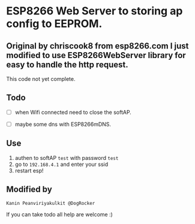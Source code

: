 # ESP8266 Web Server to storing ap config to EEPROM.

## Original by chriscook8 from esp8266.com I just modified to use ESP8266WebServer library for easy to handle the http request.

This code not yet complete.

## Todo

- [ ] when Wifi connected need to close the softAP.

- [ ] maybe some dns with ESP8266mDNS.

## Use

1. authen to softAP `test` with password `test`
2. go to `192.168.4.1` and enter your ssid
3. restart esp!

## Modified by

`Kanin Peanviriyakulkit @DogRocker`

If you can take todo all help are welcome :)